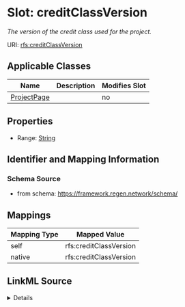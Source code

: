 

# Slot: creditClassVersion


_The version of the credit class used for the project._





URI: [rfs:creditClassVersion](https://framework.regen.network/schema/creditClassVersion)



<!-- no inheritance hierarchy -->





## Applicable Classes

| Name | Description | Modifies Slot |
| --- | --- | --- |
| [ProjectPage](ProjectPage.md) |  |  no  |







## Properties

* Range: [String](String.md)





## Identifier and Mapping Information







### Schema Source


* from schema: https://framework.regen.network/schema/




## Mappings

| Mapping Type | Mapped Value |
| ---  | ---  |
| self | rfs:creditClassVersion |
| native | rfs:creditClassVersion |




## LinkML Source

<details>
```yaml
name: creditClassVersion
description: The version of the credit class used for the project.
from_schema: https://framework.regen.network/schema/
rank: 1000
slot_uri: rfs:creditClassVersion
alias: creditClassVersion
domain_of:
- ProjectPage
range: string

```
</details>
